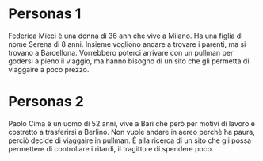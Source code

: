 # Personas 1

Federica Micci è una donna di 36 ann che vive a Milano. Ha una figlia di nome Serena di 8 anni. Insieme vogliono andare a trovare i parenti, ma si trovano a Barcellona. 
Vorrebbero poterci arrivare con un pullman per godersi a pieno il viaggio, ma hanno bisogno di un sito che gli permetta di viaggaire a poco prezzo.


# Personas 2

Paolo Cima è un uomo di 52 anni, vive a Bari che però per motivi di lavoro è costretto a trasferirsi a Berlino. Non vuole andare in aereo perchè ha paura, perciò decide di 
viaggaire in pullman. È alla ricerca di un sito che gli possa permettere di controllare i ritardi, il tragitto e di spendere poco.
